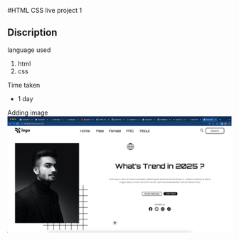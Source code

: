 #HTML CSS live project 1

## Discription

language used

1. html
2. css

Time taken

- 1 day

Adding image
![live project 1](/live%20project%201.png)
